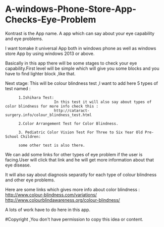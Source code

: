 A-windows-Phone-Store-App-Checks-Eye-Problem
============================================
Kontrast is the App name.
A app which can say about your eye capability and eye problems.

I want tomake it universal App both in windows phone as well as windows store App by using windows 2013 or above.

Basically in this app there will be some stages to check your eye capability.First level will be simple which will give you some 
blocks  and you have to find lighter block ,like that.

Next stage: This will be colour blindness test ,I want to add here 5 types of test named :

          1.Ishihara Test:
                          In this test it will also say about types of color blindness for more info check this :
                          http://cataract-surgery.info/colour_blindness_test.html
                          
          2.Color Arrangement Test for Color Blindness.
          
          3. Pediatric Color Vision Test For Three to Six Year Old Pre-School Children:
          
          some other test is also there. 
        
 We can add some links for other types of eye problem if the user is facing.User will click that link and he will get  more information
 about that eye disease.
 
It will also say about diagnosis separatly for each type of colour blindness and other eye problems.

Here are some links which gives more info about color blindness :
http://www.colour-blindness.com/variations/
http://www.colourblindawareness.org/colour-blindness/


A lots of work have to do here in this app.

#Copyright ,You don't have permission to copy this idea or content.
